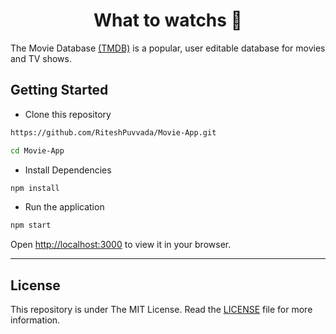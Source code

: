 <div align="center">
<h1>What to watchs 🍿</h1>
</div>

The Movie Database [(TMDB)](https://developers.themoviedb.org/3/getting-started/introduction) is a popular, user editable database for movies and TV shows.

## Getting Started

* Clone this repository

```bash
https://github.com/RiteshPuvvada/Movie-App.git

cd Movie-App
```

* Install Dependencies

```bash
npm install
```
* Run the application
```bash
npm start
```

Open [http://localhost:3000](http://localhost:3000) to view it in your browser.

---

## License

This repository is under The MIT License. Read the [LICENSE](https://github.com/RiteshPuvvada/Movie-App/blob/main/LICENSE) file for more information.


